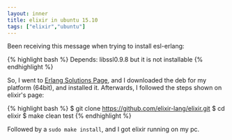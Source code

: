 ```yaml
---
layout: inner
title: elixir in ubuntu 15.10
tags: ["elixir","ubuntu"]
---
```

Been receiving this message when trying to install esl-erlang:

{% highlight bash %}
Depends: libssl0.9.8 but it is not installable
{% endhighlight %}

So, I went to [Erlang Solutions Page](https://www.erlang-solutions.com/resources/download.html),
and I downloaded the deb for my platform (64bit), and installed it. Afterwards, I
followed the steps shown on elixir's page:

{% highlight bash %}
$ git clone https://github.com/elixir-lang/elixir.git
$ cd elixir
$ make clean test
{% endhighlight %}

Followed by a `sudo make install`, and I got elixir running on my pc.
